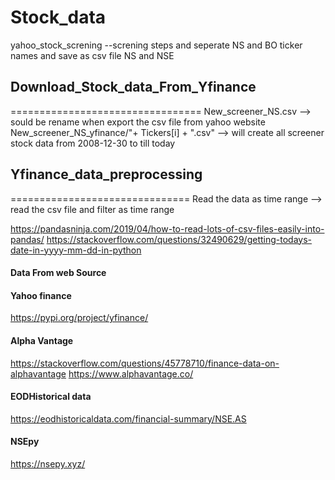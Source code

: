 # Stock_data
yahoo_stock_screning --screning  steps  and seperate NS and BO ticker names and save as csv file NS and NSE


## Download_Stock_data_From_Yfinance
=================================
New_screener_NS.csv --> sould be rename when export the csv file from yahoo website
New_screener_NS_yfinance/"+ Tickers[i] + ".csv" --> will create all screener stock data from 2008-12-30 to till today

## Yfinance_data_preprocessing
===============================
Read the data as time range --> read the csv file and filter as time range

https://pandasninja.com/2019/04/how-to-read-lots-of-csv-files-easily-into-pandas/
https://stackoverflow.com/questions/32490629/getting-todays-date-in-yyyy-mm-dd-in-python



#### Data From web Source
#### Yahoo finance
https://pypi.org/project/yfinance/

#### Alpha Vantage
https://stackoverflow.com/questions/45778710/finance-data-on-alphavantage
https://www.alphavantage.co/

#### EODHistorical data
https://eodhistoricaldata.com/financial-summary/NSE.AS

#### NSEpy
https://nsepy.xyz/
